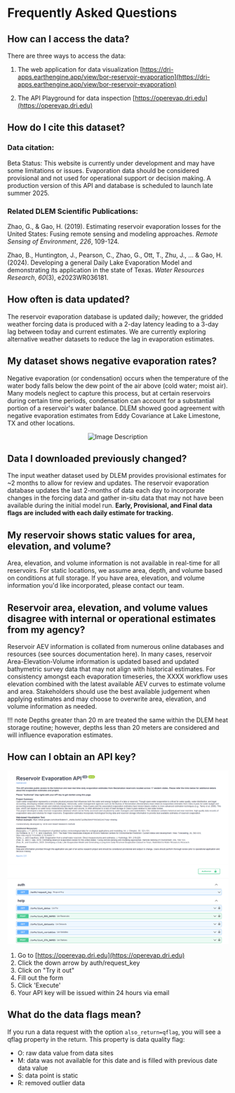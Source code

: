 # Frequently Asked Questions

## How can I access the data?

There are three ways to access the data:

1. The web application for data visualization
   [https://dri-apps.earthengine.app/view/bor-reservoir-evaporation](https://dri-apps.earthengine.app/view/bor-reservoir-evaporation)

2. The API Playground for data inspection
   [https://operevap.dri.edu](https://operevap.dri.edu)


## How do I cite this dataset?

### Data citation:

Beta Status: This website is currently under development and may have some limitations or issues. Evaporation data should be considered provisional and not used for operational support or decision making. A production version of this API and database is scheduled to launch late summer 2025.

### Related DLEM Scientific Publications:

Zhao, G., & Gao, H. (2019). Estimating reservoir evaporation losses for the United States: Fusing remote sensing and modeling approaches. *Remote Sensing of Environment*, *226*, 109-124.

Zhao, B., Huntington, J., Pearson, C., Zhao, G., Ott, T., Zhu, J., ... & Gao, H. (2024). Developing a general Daily Lake Evaporation Model and demonstrating its application in the state of Texas. *Water Resources Research*, *60*(3), e2023WR036181.

## How often is data updated?

The reservoir evaporation database is updated daily; however, the gridded weather forcing data is produced with a 2-day latency leading to a 3-day lag between today and current estimates. We are currently exploring alternative weather datasets to reduce the lag in evaporation estimates.

## My dataset shows negative evaporation rates?

Negative evaporation (or condensation) occurs when the temperature of the water body falls below the dew point of the air above (cold water; moist air). Many models neglect to capture this process, but at certain reservoirs during certain time periods, condensation can account for a substantial portion of a reservoir's water balance. DLEM showed good agreement with negative evaporation estimates from Eddy Covariance at Lake Limestone, TX and other locations.

<center>

<img src="https://operevap.launchpad.wiki/images/limestone_evap_timeseries.jpg" alt="Image Description" width="800">

</center>

## Data I downloaded previously changed?

The input weather dataset used by DLEM provides provisional estimates for ~2 months to allow for review and updates. The reservoir evaporation database updates the last 2-months of data each day to incorporate changes in the forcing data and gather in-situ data that may not have been available during the initial model run. **Early, Provisional, and Final** **data flags are included with each daily estimate for tracking.**

## My reservoir shows static values for area, elevation, and volume?

Area, elevation, and volume information is not available in real-time for all reservoirs. For static locations, we assume area, depth, and volume based on conditions at full storage. If you have area, elevation, and volume information you'd like incorporated, please contact our team.

## Reservoir area, elevation, and volume values disagree with internal or operational estimates from my agency?

Reservoir AEV information is collated from numerous online databases and resources (see sources documentation here). In many cases, reservoir Area-Elevation-Volume information is updated based and updated bathymetric survey data that may not align with historical estimates. For consistency amongst each evaporation timeseries, the XXXX workflow uses elevation combined with the latest available AEV curves to estimate volume and area. Stakeholders should use the best available judgement when applying estimates and may choose to overwrite area, elevation, and volume information as needed.

!!! note
    Depths greater than 20 m are treated the same within the DLEM heat storage routine; however, depths less than 20 meters are considered and will influence evaporation estimates.

## How can I obtain an API key?

![image](images/api_page.png)

1. Go to [https://operevap.dri.edu](https://operevap.dri.edu)
2. Click the down arrow by auth/request_key
3. Click on "Try it out"
4. Fill out the form
5. Click 'Execute'
6. Your API key will be issued within 24 hours via email

## What do the data flags mean?

If you run a data request with the option `also_return=qflag`, you will see a qflag property in the return. This property is data quality flag:

- O: raw data value from data sites
- M: data was not available for this date and is filled with previous date data value
- S: data point is static
- R: removed outlier data
